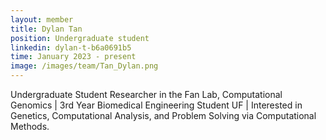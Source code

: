```yaml
---
layout: member
title: Dylan Tan
position: Undergraduate student
linkedin: dylan-t-b6a0691b5
time: January 2023 - present
image: /images/team/Tan_Dylan.png
---
```


Undergraduate Student Researcher in the Fan Lab, Computational Genomics \| 3rd Year Biomedical Engineering Student UF \| Interested in Genetics, Computational Analysis, and Problem Solving via Computational Methods.
